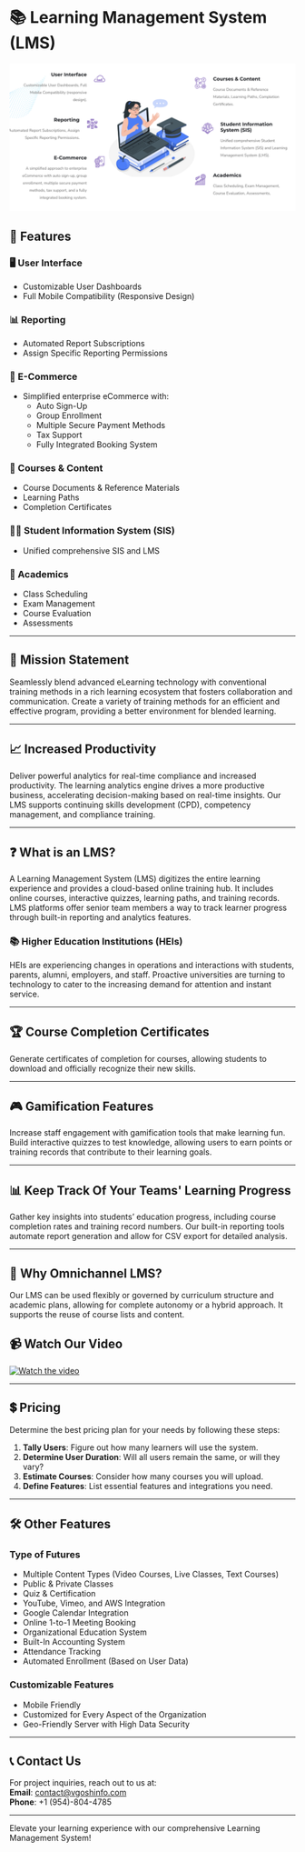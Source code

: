 # 📚 Learning Management System (LMS)
<img src="/Images/Main.png">

## 🌟 Features

### 🖥️ User Interface
- Customizable User Dashboards
- Full Mobile Compatibility (Responsive Design)

### 📊 Reporting
- Automated Report Subscriptions
- Assign Specific Reporting Permissions

### 🛒 E-Commerce
- Simplified enterprise eCommerce with:
  - Auto Sign-Up
  - Group Enrollment
  - Multiple Secure Payment Methods
  - Tax Support
  - Fully Integrated Booking System

### 📑 Courses & Content
- Course Documents & Reference Materials
- Learning Paths
- Completion Certificates

### 👩‍🎓 Student Information System (SIS)
- Unified comprehensive SIS and LMS

### 📅 Academics
- Class Scheduling
- Exam Management
- Course Evaluation
- Assessments

---

## 🚀 Mission Statement
Seamlessly blend advanced eLearning technology with conventional training methods in a rich learning ecosystem that fosters collaboration and communication. Create a variety of training methods for an efficient and effective program, providing a better environment for blended learning.

---

## 📈 Increased Productivity
Deliver powerful analytics for real-time compliance and increased productivity. The learning analytics engine drives a more productive business, accelerating decision-making based on real-time insights. Our LMS supports continuing skills development (CPD), competency management, and compliance training.

---

## ❓ What is an LMS?
A Learning Management System (LMS) digitizes the entire learning experience and provides a cloud-based online training hub. It includes online courses, interactive quizzes, learning paths, and training records. LMS platforms offer senior team members a way to track learner progress through built-in reporting and analytics features.

### 📚 Higher Education Institutions (HEIs)
HEIs are experiencing changes in operations and interactions with students, parents, alumni, employers, and staff. Proactive universities are turning to technology to cater to the increasing demand for attention and instant service.

---

## 🏆 Course Completion Certificates
Generate certificates of completion for courses, allowing students to download and officially recognize their new skills.

---

## 🎮 Gamification Features
Increase staff engagement with gamification tools that make learning fun. Build interactive quizzes to test knowledge, allowing users to earn points or training records that contribute to their learning goals.

---

## 📊 Keep Track Of Your Teams' Learning Progress
Gather key insights into students’ education progress, including course completion rates and training record numbers. Our built-in reporting tools automate report generation and allow for CSV export for detailed analysis.

---

## 🔑 Why Omnichannel LMS?
Our LMS can be used flexibly or governed by curriculum structure and academic plans, allowing for complete autonomy or a hybrid approach. It supports the reuse of course lists and content.

## 📹 Watch Our Video
[![Watch the video](https://img.youtube.com/vi/hfYtG0QZ2O8/0.jpg)](https://youtu.be/hfYtG0QZ2O8)


---

## 💲 Pricing
Determine the best pricing plan for your needs by following these steps:

1. **Tally Users**: Figure out how many learners will use the system.
2. **Determine User Duration**: Will all users remain the same, or will they vary?
3. **Estimate Courses**: Consider how many courses you will upload.
4. **Define Features**: List essential features and integrations you need.

---

## 🛠️ Other Features

### Type of Futures
- Multiple Content Types (Video Courses, Live Classes, Text Courses)
- Public & Private Classes
- Quiz & Certification
- YouTube, Vimeo, and AWS Integration
- Google Calendar Integration
- Online 1-to-1 Meeting Booking
- Organizational Education System
- Built-In Accounting System
- Attendance Tracking
- Automated Enrollment (Based on User Data)

### Customizable Features
- Mobile Friendly
- Customized for Every Aspect of the Organization
- Geo-Friendly Server with High Data Security

---

## 📞 Contact Us

For project inquiries, reach out to us at:  
**Email**: [contact@vgoshinfo.com](mailto:contact@vgoshinfo.com)  
**Phone**: +1 (954)-804-4785

---

Elevate your learning experience with our comprehensive Learning Management System!
